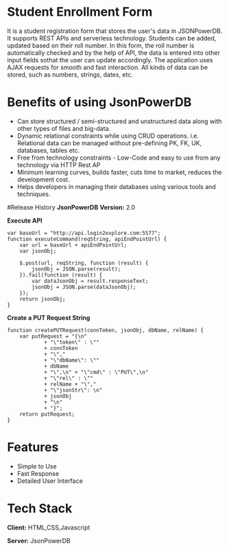 # Student Enrollment Form
It is a student registration form that stores the user's data in JSONPowerDB. It supports REST APIs and serverless technology. Students can be added, updated based on their roll number. In this form, the roll number is automatically checked and by the help of API, the data is entered into other input fields sothat the user can update accordingly. The application uses AJAX requests for smooth and fast interaction. All kinds of data can be stored, such as numbers, strings, dates, etc.

# Benefits of using JsonPowerDB
* Can store structured / semi-structured and unstructured data along with other types of files and big-data.
* Dynamic relational constraints while using CRUD operations. i.e. Relational data can be managed without pre-defining PK, FK, UK, databases, tables etc.
* Free from technology constraints - Low-Code and easy to use from any technology via HTTP Rest AP
* Minimum learning curves, builds faster, cuts time to market, reduces the development cost.
* Helps developers in managing their databases using various tools and techniques.

#Release History
**JsonPowerDB**
**Version:** 2.0

**Execute API**

```
var baseUrl = "http://api.login2explore.com:5577";
function executeCommand(reqString, apiEndPointUrl) {
    var url = baseUrl + apiEndPointUrl;
    var jsonObj;
    
    $.post(url, reqString, function (result) {
        jsonObj = JSON.parse(result);
    }).fail(function (result) {
        var dataJsonObj = result.responseText;
        jsonObj = JSON.parse(dataJsonObj);
    });
    return jsonObj;
}
```

**Create a PUT Request String**

```
function createPUTRequest(connToken, jsonObj, dbName, relName) {
    var putRequest = "{\n"
            + "\"token\" : \""
            + connToken
            + "\","
            + "\"dbName\": \""
            + dbName
            + "\",\n" + "\"cmd\" : \"PUT\",\n"
            + "\"rel\" : \""
            + relName + "\","
            + "\"jsonStr\": \n"
            + jsonObj
            + "\n"
            + "}";
    return putRequest;
}
```

# Features
* Simple to Use
* Fast Response
* Detailed User Interface

# Tech Stack
**Client:** HTML,CSS,Javascript

**Server:** JsonPowerDB

